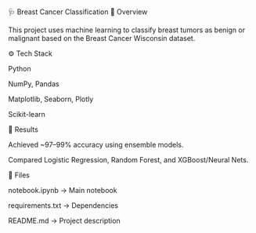 🩺 Breast Cancer Classification
📌 Overview

This project uses machine learning to classify breast tumors as benign or malignant based on the Breast Cancer Wisconsin dataset.

⚙️ Tech Stack

Python

NumPy, Pandas

Matplotlib, Seaborn, Plotly

Scikit-learn

🚀 Results

Achieved ~97–99% accuracy using ensemble models.

Compared Logistic Regression, Random Forest, and XGBoost/Neural Nets.

📂 Files

notebook.ipynb → Main notebook

requirements.txt → Dependencies

README.md → Project description
